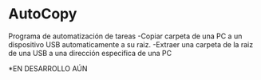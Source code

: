 # AutoCopy
Programa de automatización de tareas
-Copiar carpeta de una PC a un dispositivo USB automaticamente a su raiz.
-Extraer una carpeta de la raiz de una USB a una dirección especifica de una PC

*EN DESARROLLO AÚN

